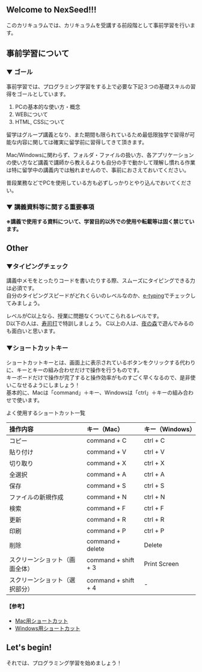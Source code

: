 

## Welcome to NexSeed!!!
このカリキュラムでは、カリキュラムを受講する前段階として事前学習を行います。

## 事前学習について
### ▼ ゴール
事前学習では、プログラミング学習をする上で必要な下記３つの基礎スキルの習得をゴールとしています。

1. PCの基本的な使い方・概念
1. WEBについて
1. HTML, CSSについて

留学はグループ講義となり、また期間も限られているため最低限独学で習得が可能な内容に関しては確実に留学前に習得してきて頂きます。

Mac/Windowsに関わらず、フォルダ・ファイルの扱い方、各アプリケーションの使い方など講義で講師から教えるよりも自分の手で動かして理解し慣れる作業は特に留学中の講義内では触れませんので、事前におさえておいてください。

普段業務などでPCを使用している方も必ずしっかりとやり込んでおいてください。

### ▼ 講義資料等に関する重要事項 
**※講義で使用する資料について、学習目的以外での使用や転載等は固く禁じています。**

## Other
### ▼タイピングチェック
講義中メモをとったりコードを書いたりする際、スムーズにタイピングできる力は必須です。  
自分のタイピングスピードがどれくらいのレベルなのか、[e-typing](http://www.e-typing.ne.jp/)でチェックしてみましょう。

レベルがC以上なら、授業に問題なくついてこられるレベルです。  
D以下の人は、[寿司打](http://typing.sakura.ne.jp/sushida/)で特訓しましょう。
C以上の人は、[夜の森](http://neutralx0.net/yorumori/)で遊んでみるのも面白いと思います。

### ▼ショートカットキー
ショートカットキーとは、画面上に表示されているボタンをクリックする代わりに、キーとキーの組み合わせだけで操作を行うものです。  
キーボードだけで操作が完了すると操作効率がものすごく早くなるので、是非使いこなせるようにしましょう！  
基本的に、Macは「command」＋キー、Windowsは「ctrl」＋キーの組み合わせで使います。

よく使用するショートカット一覧

|操作内容                 |キー（Mac）           |キー（Windows）|
|:----------------------|:-------------------|:-------------|
|コピー                   |command + C         |ctrl + C      |
|貼り付け                 |command + V         |ctrl + V      |
|切り取り                 |command + X         |ctrl + X      |
|全選択                   |command + A        |ctrl + A       |
|保存                    |command + S         |ctrl + S       |
|ファイルの新規作成         |command + N         |ctrl + N       |
|検索                    |command + F         |ctrl + F       |
|更新                    |command + R         |ctrl + R       |
|印刷                    |command + P         |ctrl + P       |
|削除                    |command + delete    |Delete         |
|スクリーンショット（画面全体）|command + shift + 3 |Print Screen   |
|スクリーンショット（選択部分）|command + shift + 4 |-              |


#### 【参考】
* [Mac用ショートカット](http://matome.naver.jp/odai/2138612139607002701)
* [Windows用ショートカット](http://www.geocities.jp/kagemusyamk1/e.short1.html)

## Let's begin!
それでは、プログラミング学習を始めましょう！
